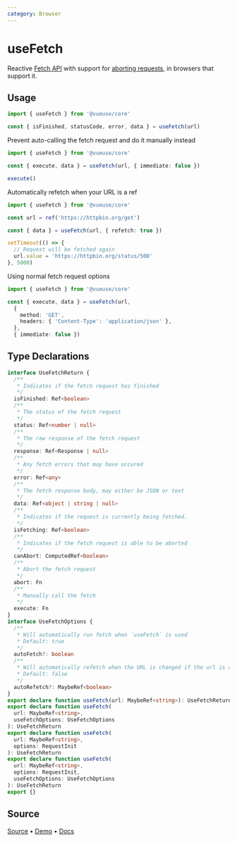 ```yaml
---
category: Browser
---
```


# useFetch

Reactive [Fetch API](https://developer.mozilla.org/en-US/docs/Web/API/Fetch_API) with support for [aborting requests](https://developer.mozilla.org/en-US/docs/Web/API/AbortController/abort), in browsers that support it.

## Usage

```ts
import { useFetch } from '@vueuse/core'

const { isFinished, statusCode, error, data } = useFetch(url)
```

Prevent auto-calling the fetch request and do it manually instead

```ts
import { useFetch } from '@vueuse/core'

const { execute, data } = useFetch(url, { immediate: false })

execute()
```

Automatically refetch when your URL is a ref

```ts
import { useFetch } from '@vueuse/core'

const url = ref('https://httpbin.org/get')

const { data } = useFetch(url, { refetch: true })

setTimeout(() => {
  // Request will be fetched again
  url.value = 'https://httpbin.org/status/500'
}, 5000)
```

Using normal fetch request options

```ts
import { useFetch } from '@vueuse/core'

const { execute, data } = useFetch(url,
  {
    method: 'GET',
    headers: { 'Content-Type': 'application/json' },
  },
  { immediate: false })


```

<!--FOOTER_STARTS-->
## Type Declarations

```typescript
interface UseFetchReturn {
  /**
   * Indicates if the fetch request has finished
   */
  isFinished: Ref<boolean>
  /**
   * The status of the fetch request
   */
  status: Ref<number | null>
  /**
   * The raw response of the fetch request
   */
  response: Ref<Response | null>
  /**
   * Any fetch errors that may have occured
   */
  error: Ref<any>
  /**
   * The fetch response body, may either be JSON or text
   */
  data: Ref<object | string | null>
  /**
   * Indicates if the request is currently being fetched.
   */
  isFetching: Ref<boolean>
  /**
   * Indicates if the fetch request is able to be aborted
   */
  canAbort: ComputedRef<boolean>
  /**
   * Abort the fetch request
   */
  abort: Fn
  /**
   * Manually call the fetch
   */
  execute: Fn
}
interface UseFetchOptions {
  /**
   * Will automatically run fetch when `useFetch` is used
   * Default: true
   */
  autoFetch?: boolean
  /**
   * Will automatically refetch when the URL is changed if the url is a ref
   * Default: false
   */
  autoRefetch?: MaybeRef<boolean>
}
export declare function useFetch(url: MaybeRef<string>): UseFetchReturn
export declare function useFetch(
  url: MaybeRef<string>,
  useFetchOptions: UseFetchOptions
): UseFetchReturn
export declare function useFetch(
  url: MaybeRef<string>,
  options: RequestInit
): UseFetchReturn
export declare function useFetch(
  url: MaybeRef<string>,
  options: RequestInit,
  useFetchOptions: UseFetchOptions
): UseFetchReturn
export {}
```

## Source

[Source](https://github.com/vueuse/vueuse/blob/main/packages/core/useFetch/index.ts) • [Demo](https://github.com/vueuse/vueuse/blob/main/packages/core/useFetch/demo.vue) • [Docs](https://github.com/vueuse/vueuse/blob/main/packages/core/useFetch/index.md)


<!--FOOTER_ENDS-->
